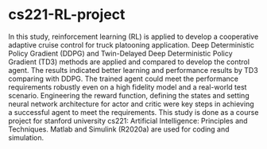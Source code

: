 # cs221-RL-project
In this study, reinforcement learning (RL) is applied to develop a cooperative adaptive cruise control for truck platooning application. Deep Deterministic Policy Gradient (DDPG) and Twin-Delayed Deep Deterministic Policy Gradient (TD3) methods are applied and compared to develop the control agent. The results indicated better learning and performance results by TD3 comparing with DDPG. The trained agent could meet the performance requirements robustly even on a high fidelity model and a real-world test scenario. Engineering the reward function, defining the states and setting neural network architecture for actor and critic were key steps in achieving a successful agent to meet the requirements. This study is done as a course project for stanford university cs221: Artificial Intelligence: Principles and Techniques. Matlab and Simulink (R2020a) are used for coding and simulation. 
